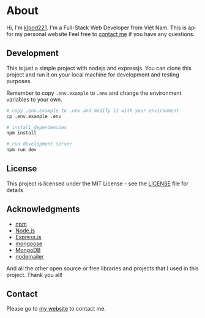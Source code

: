 # About

Hi, I'm [klpod221](https://klpod221.github.io). I'm a Full-Stack Web Developer from Việt Nam.
This is api for my personal website
Feel free to [contact me](https://klpod221.github.io/#contact) if you have any questions.

## Development

This is just a simple project with nodejs and expressjs. You can clone this project and run it on your local machine for development and testing purposes.

Remember to copy `.env.example` to `.env` and change the environment variables to your own.

```bash
# copy .env.example to .env and modify it with your environment
cp .env.example .env

# install dependencies
npm install

# run development server
npm run dev
```

## License

This project is licensed under the MIT License - see the [LICENSE](LICENSE) file for details

## Acknowledgments

- [npm](https://www.npmjs.com/)
- [Node.js](https://nodejs.org/)
- [Express.js](https://expressjs.com/)
- [mongoose](https://mongoosejs.com/)
- [MongoDB](https://www.mongodb.com/)
- [nodemailer](https://nodemailer.com/about/)

And all the other open source or free libraries and projects that I used in this project. Thank you all!

## Contact

Please go to [my website](https://klpod221.github.io/#contact) to contact me.
